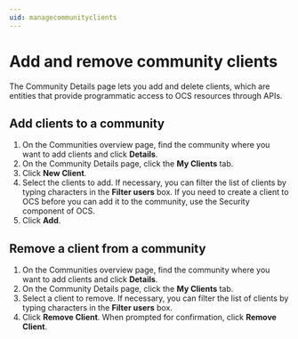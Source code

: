 ```yaml
---
uid: managecommunityclients
---
```


# Add and remove community clients

The Community Details page lets you add and delete clients, which are entities that provide programmatic access to OCS resources through APIs.

## Add clients to a community

1. On the Communities overview page, find the community where you want to add clients and click **Details**.
2. On the Community Details page, click the **My Clients** tab.
3. Click **New Client**.
4. Select the clients to add. If necessary, you can filter the list of clients by typing characters in the **Filter users** box. If you need to create a client to OCS before you can add it to the community, use the Security component of OCS.
5. Click **Add**.

## Remove a client from a community

1. On the Communities overview page, find the community where you want to add clients and click **Details**.
2. On the Community Details page, click the **My Clients** tab.
3. Select a client to remove.  If necessary, you can filter the list of clients by typing characters in the **Filter users** box. 
4. Click **Remove Client**.  When prompted for confirmation, click **Remove Client**.